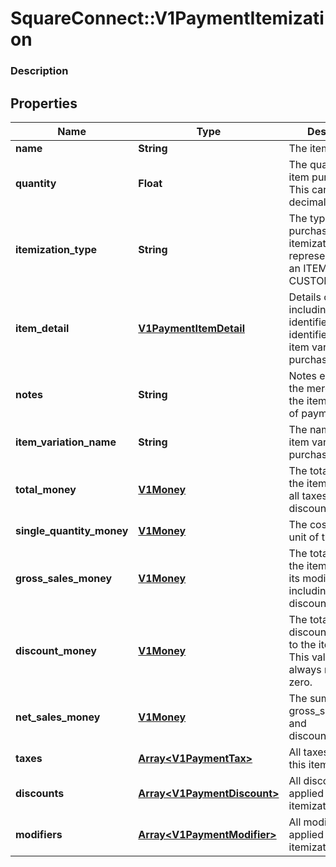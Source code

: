 # SquareConnect::V1PaymentItemization

### Description

## Properties
Name | Type | Description | Notes
------------ | ------------- | ------------- | -------------
**name** | **String** | The item&#39;s name. | [optional] 
**quantity** | **Float** | The quantity of the item purchased. This can be a decimal value. | [optional] 
**itemization_type** | **String** | The type of purchase that the itemization represents, such as an ITEM or CUSTOM_AMOUNT | [optional] 
**item_detail** | [**V1PaymentItemDetail**](V1PaymentItemDetail.md) | Details of the item, including its unique identifier and the identifier of the item variation purchased. | [optional] 
**notes** | **String** | Notes entered by the merchant about the item at the time of payment, if any. | [optional] 
**item_variation_name** | **String** | The name of the item variation purchased, if any. | [optional] 
**total_money** | [**V1Money**](V1Money.md) | The total cost of the item, including all taxes and discounts. | [optional] 
**single_quantity_money** | [**V1Money**](V1Money.md) | The cost of a single unit of this item. | [optional] 
**gross_sales_money** | [**V1Money**](V1Money.md) | The total cost of the itemization and its modifiers, not including taxes or discounts. | [optional] 
**discount_money** | [**V1Money**](V1Money.md) | The total of all discounts applied to the itemization. This value is always negative or zero. | [optional] 
**net_sales_money** | [**V1Money**](V1Money.md) | The sum of gross_sales_money and discount_money. | [optional] 
**taxes** | [**Array&lt;V1PaymentTax&gt;**](V1PaymentTax.md) | All taxes applied to this itemization. | [optional] 
**discounts** | [**Array&lt;V1PaymentDiscount&gt;**](V1PaymentDiscount.md) | All discounts applied to this itemization. | [optional] 
**modifiers** | [**Array&lt;V1PaymentModifier&gt;**](V1PaymentModifier.md) | All modifier options applied to this itemization. | [optional] 


